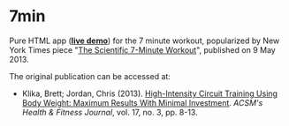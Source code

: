 7min
====

Pure HTML app (**[live demo](https://waldyrious.github.io/7min)**)
for the 7 minute workout, popularized by New York Times piece
"[The Scientific 7-Minute Workout](http://well.blogs.nytimes.com/2013/05/09/the-scientific-7-minute-workout/)",
published on 9 May 2013.

The original publication can be accessed at:
* Klika, Brett; Jordan, Chris (2013).
  [High-Intensity Circuit Training Using Body Weight: Maximum Results With Minimal Investment](http://journals.lww.com/acsm-healthfitness/Fulltext/2013/05000/HIGH_INTENSITY_CIRCUIT_TRAINING_USING_BODY_WEIGHT_.5.aspx).
  *ACSM's Health & Fitness Journal*, vol. 17, no. 3, pp. 8-13.
